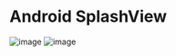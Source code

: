 Android SplashView
==================

![image](https://github.com/SimonRepo/SplashDemo/image/device-2018-04-20-170322.gif)
![image](https://raw.githubusercontent.com/luckybilly/CC/master/image/CC.gif)

